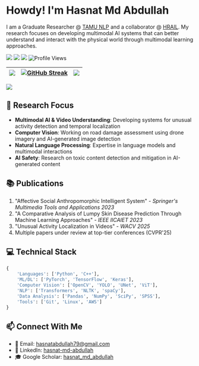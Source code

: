 # Howdy! I'm Hasnat Md Abdullah 

I am a Graduate Researcher @ [TAMU NLP](https://nlp.cs.tamu.edu/) and a collaborator @ [HRAIL](http://hrail.crasar.org/). My research focuses on developing multimodal AI systems that can better understand and interact with the physical world through multimodal learning approaches.

[![](https://img.shields.io/badge/-LinkedIn-0077B5?style=flat-square&logo=linkedin&logoColor=white)](https://www.linkedin.com/in/hasnat-md-abdullah)
[![](https://img.shields.io/badge/-Google_Scholar-4285F4?style=flat-square&logo=google-scholar&logoColor=white)](https://scholar.google.com/citations?user=jFgmL9wAAAAJ&hl=en)
[![](https://img.shields.io/badge/-Email-D14836?style=flat-square&logo=gmail&logoColor=white)](mailto:hasnatabdullah79@gmail.com)
![Profile Views](https://komarev.com/ghpvc/?username=Hasnat79&color=brightgreen)


|![](https://github-profile-summary-cards.vercel.app/api/cards/stats?username=Hasnat79&theme=dracula)|[![GitHub Streak](https://github-readme-streak-stats.herokuapp.com/?user=Hasnat79&theme=dracula)](https://git.io/streak-stats) |![](https://github-profile-summary-cards.vercel.app/api/cards/most-commit-language?username=Hasnat79&theme=dracula)|
|-----|------|------|

![](https://github-profile-summary-cards.vercel.app/api/cards/profile-details?username=Hasnat79&theme=dracula)

## 🔬 Research Focus
- **Multimodal AI & Video Understanding**: Developing systems for unusual activity detection and temporal localization
- **Computer Vision**: Working on road damage assessment using drone imagery and AI-generated image detection
- **Natural Language Processing**: Expertise in language models and multimodal interactions
- **AI Safety**: Research on toxic content detection and mitigation in AI-generated content
## 📚 Publications
1. "Affective Social Anthropomorphic Intelligent System" - *Springer's Multimedia Tools and Applications 2023*
2. "A Comparative Analysis of Lumpy Skin Disease Prediction Through Machine Learning Approaches" - *IEEE IICAIET 2023* 
3. "Unusual Activity Localization in Videos" - *WACV 2025*
4. Multiple papers under review at top-tier conferences (CVPR'25)

## 💻 Technical Stack
```python
{
    'Languages': ['Python', 'C++'],
    'ML/DL': ['PyTorch', 'TensorFlow', 'Keras'],
    'Computer Vision': ['OpenCV', 'YOLO', 'UNet', 'ViT'],
    'NLP': ['Transformers', 'NLTK', 'spaCy'],
    'Data Analysis': ['Pandas', 'NumPy', 'SciPy', 'SPSS'],
    'Tools': ['Git', 'Linux', 'AWS']
}
```
## 📫 Connect With Me
- 📧 Email: hasnatabdullah79@gmail.com
- 🔗 LinkedIn: [hasnat-md-abdullah](linkedin.com/in/hasnat-md-abdullah)
- 🎓 Google Scholar: [hasnat_md_abdullah](https://scholar.google.com/citations?user=jFgmL9wAAAAJ&hl=en)

<!--Above stats generated with: [`tipsy/profile-summary-for-github`](https://github.com/tipsy/profile-summary-for-github)>
![](https://github-profile-summary-cards.vercel.app/api/cards/repos-per-language?username=Hasnat79&theme=dracula)

